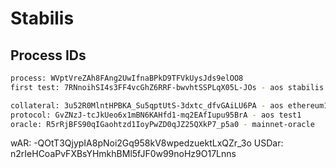 # Stabilis

## Process IDs

```bash
process: WVptVreZAh8FAng2UwIfnaBPkD9TFVkUysJds9elOO8
first test: 7RNnoihSI4s3FF4vcGhZ6RRF-bwvhtSSPLqX05L-JOs - aos stabilis

collateral: 3u52R0MlntHPBKA_Su5qptUtS-3dxtc_dfvGAiLU6PA - aos ethereum1
protocol: GvZNzJ-tcJkUeo6x1mBN6KAHfd1-mq2EAfIupu95BrA - aos test1
oracle: R5rRjBFS90qIGaohtzd1IoyPwZD0qJZ25QXkP7_p5a0 - mainnet-oracle
```

wAR: -QOtT3QjypIA8pNoi2Gq958kV8wpedzuektLxQZr_3o
USDar: n2rIeHCoaPvFXBsYHmkhBMl5fJF0w99noHz9O17Lnns